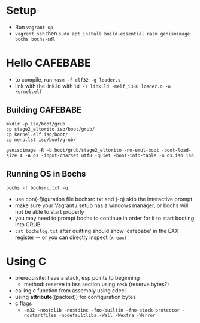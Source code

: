 # Setup
* Run `vagrant up`
* `vagrant ssh` then `sudo apt install build-essential nasm genisoimage bochs bochs-sdl`

# Hello CAFEBABE
* to compile, run `nasm -f elf32 -g loader.s`
* link with the link.ld with `ld -T link.ld -melf_i386 loader.o -o kernel.elf`

## Building CAFEBABE
```
mkdir -p iso/boot/grub
cp stage2_eltorito iso/boot/grub/
cp kernel.elf iso/boot/
cp menu.lst iso/boot/grub/

genisoimage -R -b boot/grub/stage2_eltorito -no-emul-boot -boot-load-size 4 -A os -input-charset utf8 -quiet -boot-info-table -o os.iso iso
```

## Running OS in Bochs
`bochs -f bochsrc.txt -q`
* use con(-f)iguration file bochsrc.txt and (-q) skip the interactive prompt
* make sure your Vagrant / setup has a windows manager, or bochs will not be able to start properly
* you may need to prompt bochs to continue in order for it to start booting into GRUB
* `cat bochslog.txt` after quitting should show 'cafebabe' in the EAX register -- or you can directly inspect (`x eax`)

# Using C
* prerequisite: have a stack, esp points to beginning
    * method: reserve in bss section using `resb` (reserve bytes?)
* calling c function from assembly using cdecl
* using __attribute__((packed)) for configuration bytes
* c flags
    * `-m32 -nostdlib -nostdinc -fno-builtin -fno-stack-protector -nostartfiles -nodefaultlibs -Wall -Wextra -Werror`